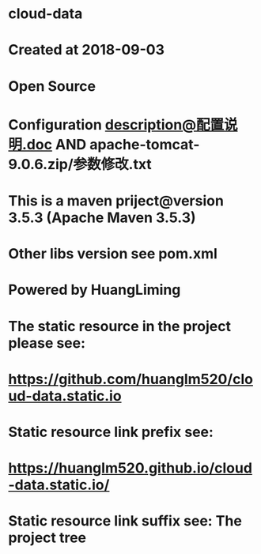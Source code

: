 # cloud-data
# Created at 2018-09-03
# Open Source
# Configuration description@配置说明.doc AND apache-tomcat-9.0.6.zip/参数修改.txt
# This is a maven priject@version 3.5.3 (Apache Maven 3.5.3)
# Other libs version see pom.xml
# Powered by HuangLiming
# The static resource in the project please see:
# https://github.com/huanglm520/cloud-data.static.io
# Static resource link prefix see:
# https://huanglm520.github.io/cloud-data.static.io/
# Static resource link suffix see: The project tree
